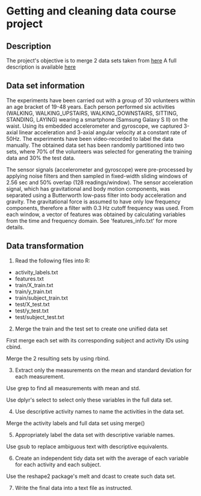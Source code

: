 # Getting and cleaning data course project

## Description
The project's objective is to merge 2 data sets taken from [here](https://d396qusza40orc.cloudfront.net/getdata%2Fprojectfiles%2FUCI%20HAR%20Dataset.zip)
A full description is available [here](http://archive.ics.uci.edu/ml/datasets/Human+Activity+Recognition+Using+Smartphones)

## Data set information
The experiments have been carried out with a group of 30 volunteers within an age bracket of 19-48 years. Each person performed six activities (WALKING, WALKING_UPSTAIRS, WALKING_DOWNSTAIRS, SITTING, STANDING, LAYING) wearing a smartphone (Samsung Galaxy S II) on the waist. Using its embedded accelerometer and gyroscope, we captured 3-axial linear acceleration and 3-axial angular velocity at a constant rate of 50Hz. The experiments have been video-recorded to label the data manually. The obtained data set has been randomly partitioned into two sets, where 70% of the volunteers was selected for generating the training data and 30% the test data. 

The sensor signals (accelerometer and gyroscope) were pre-processed by applying noise filters and then sampled in fixed-width sliding windows of 2.56 sec and 50% overlap (128 readings/window). The sensor acceleration signal, which has gravitational and body motion components, was separated using a Butterworth low-pass filter into body acceleration and gravity. The gravitational force is assumed to have only low frequency components, therefore a filter with 0.3 Hz cutoff frequency was used. From each window, a vector of features was obtained by calculating variables from the time and frequency domain. See 'features_info.txt' for more details. 

## Data transformation
1. Read the following files into R:
  * activity_labels.txt
  * features.txt
  * train/X_train.txt
  * train/y_train.txt
  * train/subject_train.txt
  * test/X_test.txt
  * test/y_test.txt
  * test/subject_test.txt
2. Merge the train and the test set to create one unified data set

First merge each set with its corresponding subject and activity IDs using cbind.

Merge the 2 resulting sets by using rbind.

3. Extract only the measurements on the mean and standard deviation for each measurement.

Use grep to find all measurements with mean and std.

Use dplyr's select to select only these variables in the full data set.

4. Use descriptive activity names to name the activities in the data set.

Merge the activity labels and full data set using merge()

5. Appropriately label the data set with descriptive variable names.

Use gsub to replace ambiguous text with descriptive equivalents.

6. Create an independent tidy data set with the average of each variable for each activity and each subject.

Use the reshape2 package's melt and dcast to create such data set.

7. Write the final data into a text file as instructed.
